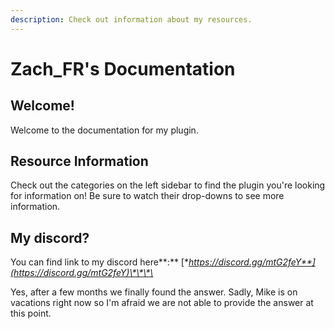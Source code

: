 ```yaml
---
description: Check out information about my resources.
---
```


# Zach\_FR's Documentation

## Welcome!

Welcome to the documentation for my plugin.

## **Resource Information**

Check out the categories on the left sidebar to find the plugin you're looking for information on!  Be sure to watch their drop-downs to see more information.

## My discord?

You can find link to my discord here**:** [**https://discord.gg/mtG2feY**](https://discord.gg/mtG2feY)\*\*\*\*

Yes, after a few months we finally found the answer. Sadly, Mike is on vacations right now so I'm afraid we are not able to provide the answer at this point.



